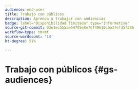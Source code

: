 ```yaml
---
audience: end-user
title: Trabajo con públicos
description: Aprenda a trabajar con audiencias
badge: label="Disponibilidad limitada" type="Informative"
source-git-commit: 03e1ec555ae64705e8e7ef49610cba27efd5f58b
workflow-type: tm+mt
source-wordcount: '14'
ht-degree: 57%

---
```


# Trabajo con públicos {#gs-audiences}

